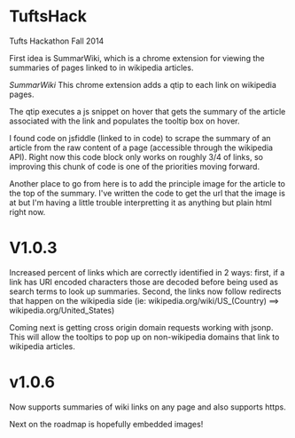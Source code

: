 TuftsHack
=========

Tufts Hackathon Fall 2014

First idea is SummarWiki, which is a chrome extension for viewing the 
summaries of pages linked to in wikipedia articles.

*SummarWiki*
This chrome extension adds a qtip to each link on wikipedia pages.

The qtip executes a js snippet on hover that gets the summary of the article
associated with the link and populates the tooltip box on hover.

I found code on jsfiddle (linked to in code) to scrape the summary of an
article from the raw content of a page (accessible through the wikipedia
API). Right now this code block only works on roughly 3/4 of links, so 
improving this chunk of code is one of the priorities moving forward.

Another place to go from here is to add the principle image for the article
to the top of the summary. I've written the code to get the url that the
image is at but I'm having a little trouble interpretting it as anything
but plain html right now.


V1.0.3
======

Increased percent of links which are correctly identified in 2 ways: first,
if a link has URI encoded characters those are decoded before being used
as search terms to look up summaries. Second, the links now follow redirects
that happen on the wikipedia side (ie: wikipedia.org/wiki/US\_(Country) ==>
wikipedia.org/United\_States)

Coming next is getting cross origin domain requests working with jsonp. This
will allow the tooltips to pop up on non-wikipedia domains that link to 
wikipedia articles.

v1.0.6
======

Now supports summaries of wiki links on any page and also supports https.

Next on the roadmap is hopefully embedded images!


